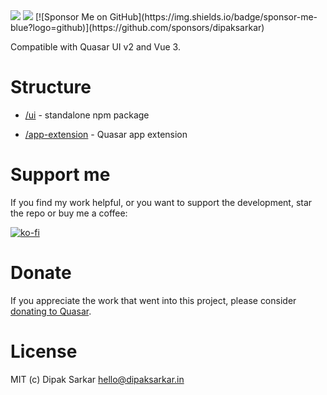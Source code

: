 <img src="https://img.shields.io/npm/v/quasar-ui-qhtmlbuilder.svg?label=quasar-ui-qhtmlbuilder">
<img src="https://img.shields.io/npm/v/quasar-app-extension-qhtmlbuilder.svg?label=quasar-app-extension-qhtmlbuilder">
[![Sponsor Me on GitHub](https://img.shields.io/badge/sponsor-me-blue?logo=github)](https://github.com/sponsors/dipaksarkar)

Compatible with Quasar UI v2 and Vue 3.

# Structure
* [/ui](ui) - standalone npm package

* [/app-extension](app-extension) - Quasar app extension

# Support me

If you find my work helpful, or you want to support the development, star the repo or buy me a coffee:

[![ko-fi](https://www.ko-fi.com/img/githubbutton_sm.svg)](https://ko-fi.com/dipaksarkar)

# Donate
If you appreciate the work that went into this project, please consider [donating to Quasar](https://donate.quasar.dev).

# License
MIT (c) Dipak Sarkar <hello@dipaksarkar.in>

